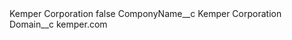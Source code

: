 <?xml version="1.0" encoding="UTF-8"?>
<CustomMetadata xmlns="http://soap.sforce.com/2006/04/metadata" xmlns:xsi="http://www.w3.org/2001/XMLSchema-instance" xmlns:xsd="http://www.w3.org/2001/XMLSchema">
    <label>Kemper Corporation</label>
    <protected>false</protected>
    <values>
        <field>ComponyName__c</field>
        <value xsi:type="xsd:string">Kemper Corporation</value>
    </values>
    <values>
        <field>Domain__c</field>
        <value xsi:type="xsd:string">kemper.com</value>
    </values>
</CustomMetadata>

